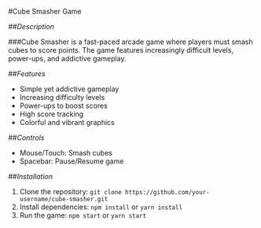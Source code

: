 #Cube Smasher Game

##*Description*

###Cube Smasher is a fast-paced arcade game where players must smash cubes to score points. The game features increasingly difficult levels, power-ups, and addictive gameplay.

##*Features*

- Simple yet addictive gameplay
- Increasing difficulty levels
- Power-ups to boost scores
- High score tracking
- Colorful and vibrant graphics

##*Controls*

- Mouse/Touch: Smash cubes
- Spacebar: Pause/Resume game

##*Installation*

1. Clone the repository: `git clone https://github.com/your-username/cube-smasher.git`
2. Install dependencies: `npm install` or `yarn install`
3. Run the game: `npm start` or `yarn start`
